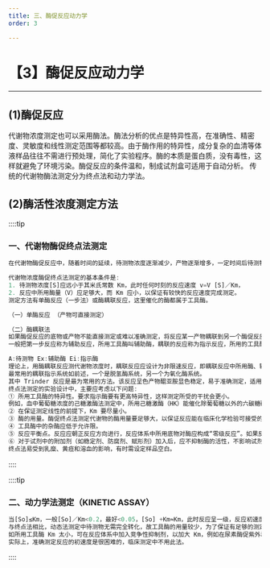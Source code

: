 ```yaml
---
title: 三、酶促反应动力学
order: 3

---
```


# 【3】酶促反应动力学

<kaodian :text="'生物化学检验记忆卡'" />

<!-- ######  第五章 诊断酶学

> 临床生化检验 -->

<beitiS/>

---

## (1)酶促反应

<son :text="'生物化学检验记忆卡'" text1="(1)酶促反应" :textOption="[['熟练掌握','专业知识','专业实践能力'],['熟练掌握','专业知识','专业实践能力'],['熟练掌握','专业知识','专业实践能力']]" />

代谢物浓度测定也可以采用酶法。酶法分析的优点是特异性高，在准确性、精密度、灵敏度和线性测定范围等都较高。由于酶作用的特异性，成分复杂的血清等体液样品往往不需进行预处理，简化了实验程序。酶的本质是蛋白质，没有毒性，这样就避免了环境污染。酶促反应的条件温和，制成试剂盒可适用于自动分析。
传统的代谢物酶法测定分为终点法和动力学法。

## (2)酶活性浓度测定方法

<son :text="'生物化学检验记忆卡'" text1="(2)酶活性浓度测定方法" :textOption="[['熟练掌握','专业知识','专业实践能力'],['熟练掌握','专业知识','专业实践能力'],['熟练掌握','专业知识','专业实践能力']]" />

::::tip

### 一、代谢物酶促终点法测定

```js
在代谢物酶促反应中，随着时间的延续，待测物浓度逐渐减少，产物逐渐增多，一定时间后待测物全部转化为产物，反应趋于平衡，测定反应完全后待测物或产物变化的总量，即终点法，又称平衡法。

代谢物浓度酶促终点法测定的基本条件是:
1. 待测物浓度[S]应远小于其米氏常数 Km，此时任何时刻的反应速度 v=V [S]／Km，
2. 反应中所用酶量（V）应足够大，而 Km 应小，以保证有较快的反应速度完成测定。
测定方法有单酶反应（一步法）或酶耦联反应，这里催化的酶都属于工具酶。

（一）单酶反应 （产物可直接测定）

（二）酶耦联法
如果酶促反应的底物或产物不能直接测定或难以准确测定，将反应某一产物耦联到另一个酶促反应中，而达到检测的目的。
一般把第一步反应称为辅助反应，所用工具酶叫辅助酶，耦联的反应称为指示反应，所用的工具酶叫指示酶。

A:待测物 Ex:辅助酶 Ei:指示酶
理论上，用酶耦联反应测代谢物浓度时，耦联反应应设计为非限速反应，即耦联反应中所用酶、辅酶等应过量。
最常用的耦联指示系统如前述，一个是脱氢酶系统，另一个为氧化酶系统。
其中 Trinder 反应是最为常用的方法。该反应呈色产物醌亚胺显色稳定，易于准确测定，适用于自动分析，目前广泛用于葡萄糖、胆固醇、三脂酰甘油、等测定。
终点法测定的实验设计中，主要应考虑以下问题:
① 所用工具酶的特异性。要求指示酶要有更高特异性，这样测定所受的干扰会更小。
例如，血中葡萄糖浓度的己糖激酶法测定中，所用己糖激酶（HK）能催化除葡萄糖以外的六碳糖磷酸化，但因耦联的指示酶葡萄糖-6-磷酸脱氢酶只作用于主反应的产物葡萄糖-6-磷酸，而使葡萄糖 HK 法测定具有特异性。
② 在保证测定线性的前提下，Km 要尽量小。
③ 酶的用量。酶促终点法测定代谢物的酶用量要足够大，以保证反应能在临床化学检验可接受的较短的时间里（一般为 1 ～ 3 分钟）达到终点。
④ 工具酶中的杂酶应低于允许限。
⑤ 反应平衡点。反应应朝正反应方向进行，反应体系中所用底物对酶应构成“零级反应”。如果反应的平衡常数太低，为使反应朝正反应方向进行，主要有增加底物浓度、耦联反应移去生成物、改变反应 pH 等方法。
⑥ 对于试剂中的附加剂（如稳定剂、防腐剂、赋形剂）加入后，应不抑制酶的活性，不影响试剂的稳定性，不与底物和体液中的物质作用。
终点法易受到乳糜、黄疸和溶血的影响，有时需设定样品空白。
```

::::

::::tip

### 二、动力学法测定（KINETIC ASSAY）

```js
当[So]≤Km，一般[So]／Km<0.2，最好<0.05，[So] +Km≈Km，此时反应呈一级，反应初速度 v=k[So]。如果我们能准确测定反应的初速度 v，采用标准浓度对照法即可求得待测物的浓度。
与终点法相比，动态法测定中待测物无需完全转化，故工具酶的用量较少，为了保证有足够的测定线性，所用酶的 Km 应足够大。
如所用工具酶 Km 太小，可在反应体系中加入竞争性抑制剂，以加大 Km，例如在尿素酶促紫外动力学法测定中加羟基脲，在碳酸氢盐酶测定中加硫氰酸盐等。
实际上，准确测定反应的初速度是很困难的，临床测定中不用此法。
```

::::
